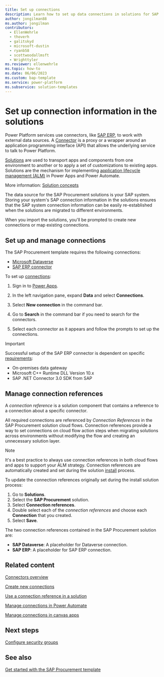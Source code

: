 ```yaml
---
title: Set up connections
description: Learn how to set up data connections in solutions for SAP Procurement apps and flows.
author: jongilman88
ms.author: jongilman
contributors:
  - EllenWehrle
  - thoverh
  - galitskyd
  - microsoft-dustin
  - ryanb58
  - scottwoodallmsft
  - Wrighttyler
ms.reviewer: ellenwehrle
ms.topic: how-to
ms.date: 06/06/2023
ms.custom: bap-template
ms.service: power-platform
ms.subservice: solution-templates
---
```


# Set up connection information in the solutions

Power Platform services use connectors, like [SAP ERP](/connectors/saperp/), to work with external data sources. A [Connector](/connectors/connectors) is a proxy or a wrapper around an application programming interface (API) that allows the underlying service to talk to Power Platform.

[Solutions](/power-apps/maker/data-platform/solutions-overview) are used to transport apps and components from one environment to another or to apply a set of customizations to existing apps. Solutions are the mechanism for implementing [application lifecycle management (ALM)](/power-platform/alm/overview-alm) in Power Apps and Power Automate.

More information: [Solution concepts](/power-platform/alm/solution-concepts-alm)

The data source for the SAP Procurement solutions is your SAP system. Storing your system's SAP connection information in the solutions ensures that the SAP system connection information can be easily re-established when the solutions are migrated to different environments.

When you import the solutions, you'll be prompted to create new connections or map existing connections.

## Set up and manage connections

The SAP Procurement template requires the following connections:

- [Microsoft Dataverse](/connectors/commondataserviceforapps/)
- [SAP ERP connector](/connectors/saperp/)

To set up [connections](/connectors/connectors):

1. Sign in to [Power Apps](https://make.powerapps.com).

1. In the left navigation pane, expand **Data** and select **Connections**.

1. Select **New connection** in the command bar.

1. Go to **Search** in the command bar if you need to search for the connectors.

1. Select each connector as it appears and follow the prompts to set up the connections.

> [!IMPORTANT]
> Successful setup of the SAP ERP connector is dependent on specific [requirements](requirements.md):
>
> - On-premises data gateway
> - Microsoft C++ Runtime DLL Version 10.x
> - SAP .NET Connector 3.0 SDK from SAP

## Manage connection references

A _connection reference_ is a solution component that contains a reference to a connection about a specific connector.

All required connections are referenced by _Connection References_ in the SAP Procurement solution cloud flows. Connection references provide a way to set connections on cloud flow action steps when migrating solutions across environments without modifying the flow and creating an unnecessary solution layer.

> [!NOTE]
> It's a best practice to always use connection references in both cloud flows and apps to support your ALM strategy.
> Connection references are automatically created and set during the solution [install](install.md) process.

To update the connection references originally set during the install solution process:

1. Go to **Solutions**.
1. Select the **SAP Procurement** solution.
1. Select **Connection references**.
1. Double select each of the _connection references_ and choose each **Connection** that you created.
1. Select **Save**.

The two connection references contained in the SAP Procurement solution are:

- **SAP Dataverse**: A placeholder for Dataverse connection.
- **SAP ERP**: A placeholder for SAP ERP connection.

## Related content

[Connectors overview](/connectors/connectors)

[Create new connections](/power-apps/maker/canvas-apps/add-manage-connections#create-a-new-connection)

[Use a connection reference in a solution](/power-apps/maker/data-platform/create-connection-reference)

[Manage connections in Power Automate](/power-automate/add-manage-connections)

[Manage connections in canvas apps](/power-apps/maker/canvas-apps/add-manage-connections)

## Next steps

[Configure security groups](configure-security-groups.md)

## See also

[Get started with the SAP Procurement template](get-started.md)
